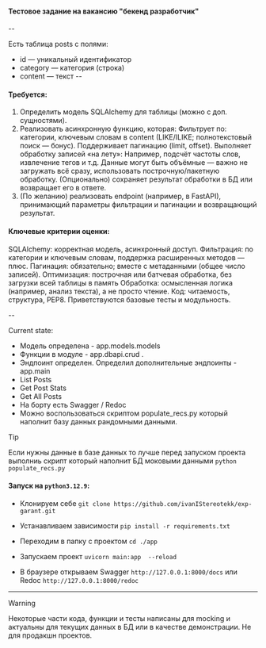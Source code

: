 #### Тестовое задание на вакансию "бекенд разработчик"

-- 

Есть таблица posts с полями:
- id — уникальный идентификатор
- category — категория (строка)
- content — текст
--

#### Требуется:
1. Определить модель SQLAlchemy для таблицы (можно с доп. сущностями).
2. Реализовать асинхронную функцию, которая:
Фильтрует по:
категории,
ключевым словам в content (LIKE/ILIKE; полнотекстовый поиск — бонус).
Поддерживает пагинацию (limit, offset).
Выполняет обработку записей «на лету»:
Например, подсчёт частоты слов, извлечение тегов и т.д.
Данные могут быть объёмные — важно не загружать всё сразу, использовать построчную/пакетную обработку.
(Опционально) сохраняет результат обработки в БД или возвращает его в ответе.
3. (По желанию) реализовать endpoint (например, в FastAPI), принимающий параметры фильтрации и пагинации и возвращающий результат.

#### Ключевые критерии оценки:
SQLAlchemy: корректная модель, асинхронный доступ.
Фильтрация: по категории и ключевым словам, поддержка расширенных методов — плюс.
Пагинация: обязательно; вместе с метаданными (общее число записей).
Оптимизация: построчная или батчевая обработка, без загрузки всей таблицы в память
Обработка: осмысленная логика (например, анализ текста), а не просто чтение.
Код: читаемость, структура, PEP8. Приветствуются базовые тесты и модульность.

-- 

Current state:
- Модель определена - app.models.models
- Функции в модуле - app.dbapi.crud .
- Эндпоинт определен. Определил дополнительные эндпоинты - app.main
 - List Posts
 - Get Post Stats
 - Get All Posts
- На борту есть Swagger / Redoc
- Можно воспользоваться скриптом populate_recs.py который наполнит базу данных рандомными данными.

> [!TIP]
> Если нужны данные в базе данных то лучше перед запуском проекта выполниь скрипт который наполнит БД моковыми данными
> `python populate_recs.py`

#### Запуск на `python3.12.9`:

- Клонируем себе `git clone https://github.com/ivanIStereotekk/exp-garant.git`

- Устанавливаем зависимости `pip install -r requirements.txt`

- Переходим в папку с проектом  `cd ./app`

- Запускаем проект `uvicorn main:app  --reload`

- В браузере открываем Swagger `http://127.0.0.1:8000/docs` или Redoc `http://127.0.0.1:8000/redoc`


--- 

> [!WARNING]
> Некоторые части кода, функции и тесты написаны для mocking и актуальны для текущих данных в БД или в качестве демонстрации. Не для продакшн проектов.